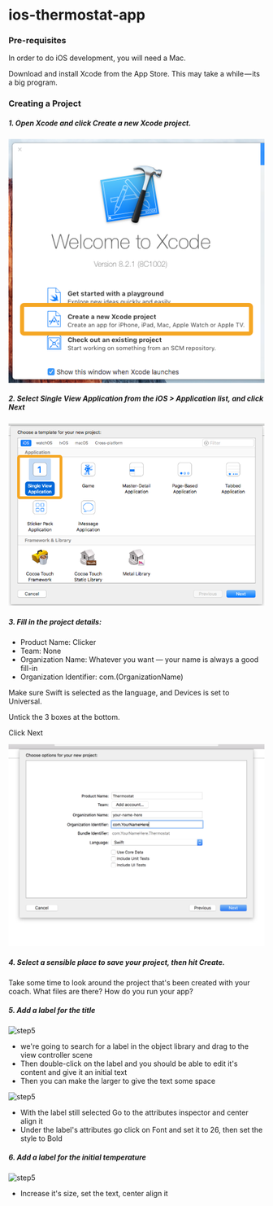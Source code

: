 # ios-thermostat-app

### Pre-requisites

In order to do iOS development, you will need a Mac.

Download and install Xcode from the App Store. This may take a while — its a big program.

### Creating a Project

##### 1. Open Xcode and click **Create a new Xcode project**.

  ![step1](./assets/step1.png)

##### 2. Select Single View Application from the **iOS > Application list**, and click **Next**

  ![step2](./assets/step2.png)

##### 3. Fill in the project details:

  * Product Name: Clicker
  * Team: None
  * Organization Name: Whatever you want — your name is always a good fill-in
  * Organization Identifier: com.(OrganizationName)

  Make sure Swift is selected as the language, and Devices is set to Universal.

  Untick the 3 boxes at the bottom.

  Click Next

  ![step3](./assets/step3.png)

##### 4. Select a sensible place to save your project, then hit **Create**.

  Take some time to look around the project that's been created with your coach. What files are there? How do you run your app?

##### 5. Add a label for the title

![step5](./assets/step5.gif)

  - we're going to search for a label in the object library and drag to the view controller scene
  - Then double-click on the label and you should be able to edit it's content and give it an initial text
  - Then you can make the larger to give the text some space

  ![step5](./assets/step5.1.gif)

  - With the label still selected Go to the attributes inspector and center align it
  - Under the label's attributes go click on Font and set it to 26, then set the style to Bold

##### 6. Add a label for the initial temperature

![step5](./assets/step6.gif)

  - Increase it's size, set the text, center align it
